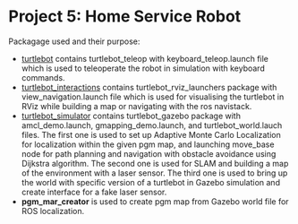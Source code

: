 # Project 5: Home Service Robot
Packagage used and their purpose:
- [turtlebot](https://github.com/turtlebot/turtlebot) contains turtlebot_teleop with keyboard_teleop.launch file which is used to teleoperate the robot in simulation with keyboard commands.
- [turtlebot_interactions](https://github.com/turtlebot/turtlebot_interactions) contains turtlebot_rviz_launchers package with view_navigation.launch file which is used for visualising the turtlebot in RViz while building a map or navigating with the ros navistack.
- [turtlebot_simulator](https://github.com/turtlebot/turtlebot_simulator) contains turtlebot_gazebo package with amcl_demo.launch, gmapping_demo.launch, and turtlebot_world.lauch files. The first one is used to set up Adaptive Monte Carlo Localization for localization within the given pgm map, and launching move_base node for path planning and navigation with obstacle avoidance using Dijkstra algorithm. The second one is used for SLAM and building a map of the environment with a laser sensor. The third one is used to bring up the world with specific version of a turtlebot in Gazebo simulation and create interface for a fake laser sensor.
- __pgm_mar_creator__ is used to create pgm map from Gazebo world file for ROS localization.